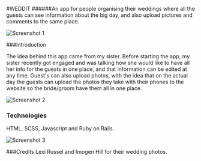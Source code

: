 #WEDDIT
######An app for people organising their weddings where all the guests can see information about the big day, and also upload pictures and comments to the same place.

![Screenshot 1](http://i.imgur.com/qBGATmU.png)

###Introduction

The idea behind this app came from my sister. Before starting the app, my sister recently got engaged and was talking how she would like to have all her info for the guests in one place, and that information can be edited at any time. Guest's can also upload photos, with the idea that on the actual day the guests can upload the photos they take with their phones to the website so the bride/groom have them all in one place.

![Screenshot 2](http://i.imgur.com/u2j1nI8.png)


### Technologies
HTML, SCSS, Javascript and Ruby on Rails.

![Screenshot 3](http://i.imgur.com/QNqWq6p.png)

###Credits
Lexi Russel and Imogen Hill for their wedding photos.

